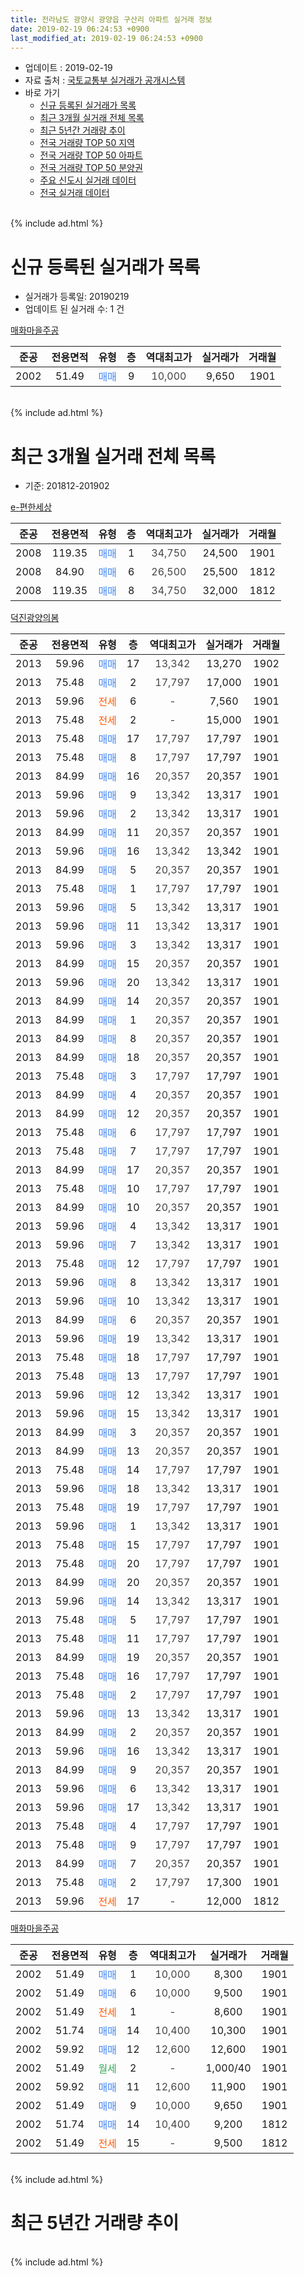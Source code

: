 ```yaml
---
title: 전라남도 광양시 광양읍 구산리 아파트 실거래 정보
date: 2019-02-19 06:24:53 +0900
last_modified_at: 2019-02-19 06:24:53 +0900
---
```


* 업데이트 : 2019-02-19
* 자료 출처 : [국토교통부 실거래가 공개시스템](http://rt.molit.go.kr)
* 바로 가기
    * [신규 등록된 실거래가 목록](#신규-등록된-실거래가-목록)
    * [최근 3개월 실거래 전체 목록](#최근-3개월-실거래-전체-목록)
    * [최근 5년간 거래량 추이](#최근-5년간-거래량-추이)
    * [전국 거래량 TOP 50 지역](https://ayogom.github.io/apt-trade-info/최근-3개월-전국에서-가장-거래가-많이-발생한-지역)
    * [전국 거래량 TOP 50 아파트](https://ayogom.github.io/apt-trade-info/최근-3개월-전국에서-가장-거래가-많이-발생한-아파트)
    * [전국 거래량 TOP 50 분양권](https://ayogom.github.io/apt-trade-info/최근-3개월-전국에서-가장-거래가-많이-발생한-분양권)
    * [주요 신도시 실거래 데이터](https://ayogom.github.io/apt-trade-info/주요-신도시)
    * [전국 실거래 데이터](https://ayogom.github.io/apt-trade-info/전국)
<br>
{% include ad.html %}
<br>

# 신규 등록된 실거래가 목록
* 실거래가 등록일: 20190219
* 업데이트 된 실거래 수: 1 건


[매화마을주공](https://search.naver.com/search.naver?query=%EC%A0%84%EB%9D%BC%EB%82%A8%EB%8F%84+%EA%B4%91%EC%96%91%EC%8B%9C+%EA%B4%91%EC%96%91%EC%9D%8D+%EA%B5%AC%EC%82%B0%EB%A6%AC+%EB%A7%A4%ED%99%94%EB%A7%88%EC%9D%84%EC%A3%BC%EA%B3%B5)

|준공|전용면적|유형|층|역대최고가|실거래가|거래월|
|:---:|:---:|:---:|:---:|:---:|:---:|:---:|
|2002|51.49|<span style="color:#4285f3">매매</span>|9|<span style="color:#444444">10,000</span>|9,650|1901|


<br>
{% include ad.html %}
<br>

# 최근 3개월 실거래 전체 목록
* 기준: 201812-201902


[e-편한세상](https://search.naver.com/search.naver?query=%EC%A0%84%EB%9D%BC%EB%82%A8%EB%8F%84+%EA%B4%91%EC%96%91%EC%8B%9C+%EA%B4%91%EC%96%91%EC%9D%8D+%EA%B5%AC%EC%82%B0%EB%A6%AC+e-%ED%8E%B8%ED%95%9C%EC%84%B8%EC%83%81)

|준공|전용면적|유형|층|역대최고가|실거래가|거래월|
|:---:|:---:|:---:|:---:|:---:|:---:|:---:|
|2008|119.35|<span style="color:#4285f3">매매</span>|1|<span style="color:#444444">34,750</span>|24,500|1901|
|2008|84.90|<span style="color:#4285f3">매매</span>|6|<span style="color:#444444">26,500</span>|25,500|1812|
|2008|119.35|<span style="color:#4285f3">매매</span>|8|<span style="color:#444444">34,750</span>|32,000|1812|

[덕진광양의봄](https://search.naver.com/search.naver?query=%EC%A0%84%EB%9D%BC%EB%82%A8%EB%8F%84+%EA%B4%91%EC%96%91%EC%8B%9C+%EA%B4%91%EC%96%91%EC%9D%8D+%EA%B5%AC%EC%82%B0%EB%A6%AC+%EB%8D%95%EC%A7%84%EA%B4%91%EC%96%91%EC%9D%98%EB%B4%84)

|준공|전용면적|유형|층|역대최고가|실거래가|거래월|
|:---:|:---:|:---:|:---:|:---:|:---:|:---:|
|2013|59.96|<span style="color:#4285f3">매매</span>|17|<span style="color:#444444">13,342</span>|13,270|1902|
|2013|75.48|<span style="color:#4285f3">매매</span>|2|<span style="color:#444444">17,797</span>|17,000|1901|
|2013|59.96|<span style="color:#ff5a00">전세</span>|6|<span style="color:#444444">-</span>|7,560|1901|
|2013|75.48|<span style="color:#ff5a00">전세</span>|2|<span style="color:#444444">-</span>|15,000|1901|
|2013|75.48|<span style="color:#4285f3">매매</span>|17|<span style="color:#444444">17,797</span>|17,797|1901|
|2013|75.48|<span style="color:#4285f3">매매</span>|8|<span style="color:#444444">17,797</span>|17,797|1901|
|2013|84.99|<span style="color:#4285f3">매매</span>|16|<span style="color:#444444">20,357</span>|20,357|1901|
|2013|59.96|<span style="color:#4285f3">매매</span>|9|<span style="color:#444444">13,342</span>|13,317|1901|
|2013|59.96|<span style="color:#4285f3">매매</span>|2|<span style="color:#444444">13,342</span>|13,317|1901|
|2013|84.99|<span style="color:#4285f3">매매</span>|11|<span style="color:#444444">20,357</span>|20,357|1901|
|2013|59.96|<span style="color:#4285f3">매매</span>|16|<span style="color:#444444">13,342</span>|13,342|1901|
|2013|84.99|<span style="color:#4285f3">매매</span>|5|<span style="color:#444444">20,357</span>|20,357|1901|
|2013|75.48|<span style="color:#4285f3">매매</span>|1|<span style="color:#444444">17,797</span>|17,797|1901|
|2013|59.96|<span style="color:#4285f3">매매</span>|5|<span style="color:#444444">13,342</span>|13,317|1901|
|2013|59.96|<span style="color:#4285f3">매매</span>|11|<span style="color:#444444">13,342</span>|13,317|1901|
|2013|59.96|<span style="color:#4285f3">매매</span>|3|<span style="color:#444444">13,342</span>|13,317|1901|
|2013|84.99|<span style="color:#4285f3">매매</span>|15|<span style="color:#444444">20,357</span>|20,357|1901|
|2013|59.96|<span style="color:#4285f3">매매</span>|20|<span style="color:#444444">13,342</span>|13,317|1901|
|2013|84.99|<span style="color:#4285f3">매매</span>|14|<span style="color:#444444">20,357</span>|20,357|1901|
|2013|84.99|<span style="color:#4285f3">매매</span>|1|<span style="color:#444444">20,357</span>|20,357|1901|
|2013|84.99|<span style="color:#4285f3">매매</span>|8|<span style="color:#444444">20,357</span>|20,357|1901|
|2013|84.99|<span style="color:#4285f3">매매</span>|18|<span style="color:#444444">20,357</span>|20,357|1901|
|2013|75.48|<span style="color:#4285f3">매매</span>|3|<span style="color:#444444">17,797</span>|17,797|1901|
|2013|84.99|<span style="color:#4285f3">매매</span>|4|<span style="color:#444444">20,357</span>|20,357|1901|
|2013|84.99|<span style="color:#4285f3">매매</span>|12|<span style="color:#444444">20,357</span>|20,357|1901|
|2013|75.48|<span style="color:#4285f3">매매</span>|6|<span style="color:#444444">17,797</span>|17,797|1901|
|2013|75.48|<span style="color:#4285f3">매매</span>|7|<span style="color:#444444">17,797</span>|17,797|1901|
|2013|84.99|<span style="color:#4285f3">매매</span>|17|<span style="color:#444444">20,357</span>|20,357|1901|
|2013|75.48|<span style="color:#4285f3">매매</span>|10|<span style="color:#444444">17,797</span>|17,797|1901|
|2013|84.99|<span style="color:#4285f3">매매</span>|10|<span style="color:#444444">20,357</span>|20,357|1901|
|2013|59.96|<span style="color:#4285f3">매매</span>|4|<span style="color:#444444">13,342</span>|13,317|1901|
|2013|59.96|<span style="color:#4285f3">매매</span>|7|<span style="color:#444444">13,342</span>|13,317|1901|
|2013|75.48|<span style="color:#4285f3">매매</span>|12|<span style="color:#444444">17,797</span>|17,797|1901|
|2013|59.96|<span style="color:#4285f3">매매</span>|8|<span style="color:#444444">13,342</span>|13,317|1901|
|2013|59.96|<span style="color:#4285f3">매매</span>|10|<span style="color:#444444">13,342</span>|13,317|1901|
|2013|84.99|<span style="color:#4285f3">매매</span>|6|<span style="color:#444444">20,357</span>|20,357|1901|
|2013|59.96|<span style="color:#4285f3">매매</span>|19|<span style="color:#444444">13,342</span>|13,317|1901|
|2013|75.48|<span style="color:#4285f3">매매</span>|18|<span style="color:#444444">17,797</span>|17,797|1901|
|2013|75.48|<span style="color:#4285f3">매매</span>|13|<span style="color:#444444">17,797</span>|17,797|1901|
|2013|59.96|<span style="color:#4285f3">매매</span>|12|<span style="color:#444444">13,342</span>|13,317|1901|
|2013|59.96|<span style="color:#4285f3">매매</span>|15|<span style="color:#444444">13,342</span>|13,317|1901|
|2013|84.99|<span style="color:#4285f3">매매</span>|3|<span style="color:#444444">20,357</span>|20,357|1901|
|2013|84.99|<span style="color:#4285f3">매매</span>|13|<span style="color:#444444">20,357</span>|20,357|1901|
|2013|75.48|<span style="color:#4285f3">매매</span>|14|<span style="color:#444444">17,797</span>|17,797|1901|
|2013|59.96|<span style="color:#4285f3">매매</span>|18|<span style="color:#444444">13,342</span>|13,317|1901|
|2013|75.48|<span style="color:#4285f3">매매</span>|19|<span style="color:#444444">17,797</span>|17,797|1901|
|2013|59.96|<span style="color:#4285f3">매매</span>|1|<span style="color:#444444">13,342</span>|13,317|1901|
|2013|75.48|<span style="color:#4285f3">매매</span>|15|<span style="color:#444444">17,797</span>|17,797|1901|
|2013|75.48|<span style="color:#4285f3">매매</span>|20|<span style="color:#444444">17,797</span>|17,797|1901|
|2013|84.99|<span style="color:#4285f3">매매</span>|20|<span style="color:#444444">20,357</span>|20,357|1901|
|2013|59.96|<span style="color:#4285f3">매매</span>|14|<span style="color:#444444">13,342</span>|13,317|1901|
|2013|75.48|<span style="color:#4285f3">매매</span>|5|<span style="color:#444444">17,797</span>|17,797|1901|
|2013|75.48|<span style="color:#4285f3">매매</span>|11|<span style="color:#444444">17,797</span>|17,797|1901|
|2013|84.99|<span style="color:#4285f3">매매</span>|19|<span style="color:#444444">20,357</span>|20,357|1901|
|2013|75.48|<span style="color:#4285f3">매매</span>|16|<span style="color:#444444">17,797</span>|17,797|1901|
|2013|75.48|<span style="color:#4285f3">매매</span>|2|<span style="color:#444444">17,797</span>|17,797|1901|
|2013|59.96|<span style="color:#4285f3">매매</span>|13|<span style="color:#444444">13,342</span>|13,317|1901|
|2013|84.99|<span style="color:#4285f3">매매</span>|2|<span style="color:#444444">20,357</span>|20,357|1901|
|2013|59.96|<span style="color:#4285f3">매매</span>|16|<span style="color:#444444">13,342</span>|13,317|1901|
|2013|84.99|<span style="color:#4285f3">매매</span>|9|<span style="color:#444444">20,357</span>|20,357|1901|
|2013|59.96|<span style="color:#4285f3">매매</span>|6|<span style="color:#444444">13,342</span>|13,317|1901|
|2013|59.96|<span style="color:#4285f3">매매</span>|17|<span style="color:#444444">13,342</span>|13,317|1901|
|2013|75.48|<span style="color:#4285f3">매매</span>|4|<span style="color:#444444">17,797</span>|17,797|1901|
|2013|75.48|<span style="color:#4285f3">매매</span>|9|<span style="color:#444444">17,797</span>|17,797|1901|
|2013|84.99|<span style="color:#4285f3">매매</span>|7|<span style="color:#444444">20,357</span>|20,357|1901|
|2013|75.48|<span style="color:#4285f3">매매</span>|2|<span style="color:#444444">17,797</span>|17,300|1901|
|2013|59.96|<span style="color:#ff5a00">전세</span>|17|<span style="color:#444444">-</span>|12,000|1812|


<script async src="//pagead2.googlesyndication.com/pagead/js/adsbygoogle.js"></script>
<!-- 기본 -->
<ins class="adsbygoogle"
     style="display:block"
     data-ad-client="ca-pub-2446590836940007"
     data-ad-slot="1659523306"
     data-ad-format="auto"
     data-full-width-responsive="true"></ins>
<script>
(adsbygoogle = window.adsbygoogle || []).push({});
</script>


[매화마을주공](https://search.naver.com/search.naver?query=%EC%A0%84%EB%9D%BC%EB%82%A8%EB%8F%84+%EA%B4%91%EC%96%91%EC%8B%9C+%EA%B4%91%EC%96%91%EC%9D%8D+%EA%B5%AC%EC%82%B0%EB%A6%AC+%EB%A7%A4%ED%99%94%EB%A7%88%EC%9D%84%EC%A3%BC%EA%B3%B5)

|준공|전용면적|유형|층|역대최고가|실거래가|거래월|
|:---:|:---:|:---:|:---:|:---:|:---:|:---:|
|2002|51.49|<span style="color:#4285f3">매매</span>|1|<span style="color:#444444">10,000</span>|8,300|1901|
|2002|51.49|<span style="color:#4285f3">매매</span>|6|<span style="color:#444444">10,000</span>|9,500|1901|
|2002|51.49|<span style="color:#ff5a00">전세</span>|1|<span style="color:#444444">-</span>|8,600|1901|
|2002|51.74|<span style="color:#4285f3">매매</span>|14|<span style="color:#444444">10,400</span>|10,300|1901|
|2002|59.92|<span style="color:#4285f3">매매</span>|12|<span style="color:#444444">12,600</span>|12,600|1901|
|2002|51.49|<span style="color:#34a853">월세</span>|2|<span style="color:#444444">-</span>|1,000/40|1901|
|2002|59.92|<span style="color:#4285f3">매매</span>|11|<span style="color:#444444">12,600</span>|11,900|1901|
|2002|51.49|<span style="color:#4285f3">매매</span>|9|<span style="color:#444444">10,000</span>|9,650|1901|
|2002|51.74|<span style="color:#4285f3">매매</span>|14|<span style="color:#444444">10,400</span>|9,200|1812|
|2002|51.49|<span style="color:#ff5a00">전세</span>|15|<span style="color:#444444">-</span>|9,500|1812|


<br>
{% include ad.html %}
<br>

# 최근 5년간 거래량 추이


<div style="width:100%;">
    <canvas id="deal_progress" height="200"></canvas>
</div>

<script>
new Chart(document.getElementById("deal_progress"), {
    type: 'line',
    data: {
        labels: ['201402','201403','201404','201405','201406','201407','201408','201409','201410','201411','201412','201501','201502','201503','201504','201505','201506','201507','201508','201509','201510','201511','201512','201601','201602','201603','201604','201605','201606','201607','201608','201609','201610','201611','201612','201701','201702','201703','201704','201705','201706','201707','201708','201709','201710','201711','201712','201801','201802','201803','201804','201805','201806','201807','201808','201809','201810','201811','201812','201901','201902'],
        datasets: [{
            label: '매매',
            pointRadius: 1,
            data: [15, 10, 10, 9, 8, 8, 6, 8, 11, 6, 9, 8, 9, 11, 8, 5, 8, 2, 6, 5, 11, 4, 5, 5, 5, 5, 2, 7, 7, 4, 4, 7, 5, 6, 7, 6, 8, 10, 8, 6, 9, 7, 6, 6, 4, 5, 6, 8, 5, 3, 6, 11, 3, 6, 3, 3, 7, 6, 3, 70, 1],
            borderColor: "rgba(255, 201, 14, 1)",
            backgroundColor: "rgba(255, 201, 14, 0.5)",
            fill: false,
            lineTension: 0
        },{
            label: '전월세',
            pointRadius: 1,
            data: [11, 3, 2, 3, 7, 4, 8, 6, 5, 4, 2, 7, 8, 53, 6, 7, 9, 8, 6, 2, 4, 4, 3, 1, 3, 6, 2, 4, 11, 4, 6, 4, 5, 6, 5, 2, 4, 6, 12, 10, 7, 5, 10, 1, 2, 1, 2, 0, 5, 2, 2, 1, 0, 1, 0, 1, 1, 11, 2, 4, 0],
            borderColor: "rgba(0, 141, 185, 1)",
            backgroundColor: "rgba(0, 141, 185, 0.5)",
            fill: false,
            lineTension: 0
        }
        ]
    },
    options: {
        responsive: true,
        title: {
            display: false
        },
        tooltips: {
            mode: 'index',
            intersect: false
        },
        hover: {
            mode: 'nearest',
            intersect: true
        },
        scales: {
            xAxes: [{
                display: true,
                scaleLabel: {
                    display: true,
                    labelString: '년/월'
                }
            }],
            yAxes: [{
                display: true,
                ticks: {
                    suggestedMin: 0,
                },
                scaleLabel: {
                    display: true,
                    labelString: '실거래 수'
                }
            }]
        }
    }
});

</script>


<br>
{% include ad.html %}
<br>

